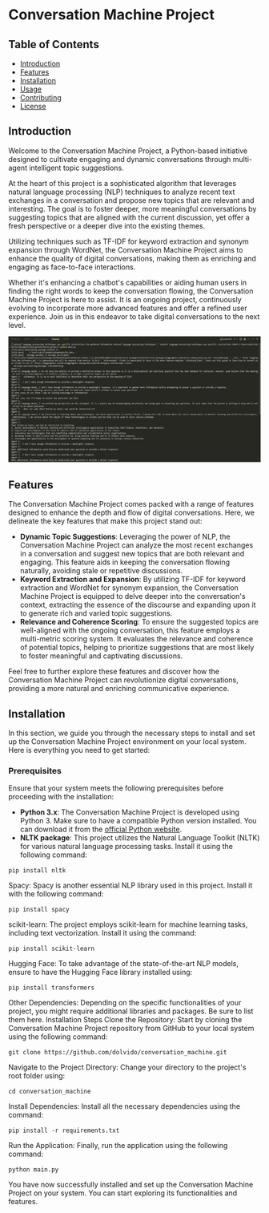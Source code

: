 # Conversation Machine Project

## Table of Contents
- [Introduction](#introduction)
- [Features](#features)
- [Installation](#installation)
- [Usage](#usage)
- [Contributing](#contributing)
- [License](#license)

## Introduction

Welcome to the Conversation Machine Project, a Python-based initiative designed to cultivate engaging and dynamic conversations through multi-agent intelligent topic suggestions.

At the heart of this project is a sophisticated algorithm that leverages natural language processing (NLP) techniques to analyze recent text exchanges in a conversation and propose new topics that are relevant and interesting. The goal is to foster deeper, more meaningful conversations by suggesting topics that are aligned with the current discussion, yet offer a fresh perspective or a deeper dive into the existing themes.

Utilizing techniques such as TF-IDF for keyword extraction and synonym expansion through WordNet, the Conversation Machine Project aims to enhance the quality of digital conversations, making them as enriching and engaging as face-to-face interactions.

Whether it's enhancing a chatbot's capabilities or aiding human users in finding the right words to keep the conversation flowing, the Conversation Machine Project is here to assist. It is an ongoing project, continuously evolving to incorporate more advanced features and offer a refined user experience. Join us in this endeavor to take digital conversations to the next level.

![Conversation Machine Image](conversation-machine.png)

## Features

The Conversation Machine Project comes packed with a range of features designed to enhance the depth and flow of digital conversations. Here, we delineate the key features that make this project stand out:

- **Dynamic Topic Suggestions**: Leveraging the power of NLP, the Conversation Machine Project can analyze the most recent exchanges in a conversation and suggest new topics that are both relevant and engaging. This feature aids in keeping the conversation flowing naturally, avoiding stale or repetitive discussions.
- **Keyword Extraction and Expansion**: By utilizing TF-IDF for keyword extraction and WordNet for synonym expansion, the Conversation Machine Project is equipped to delve deeper into the conversation's context, extracting the essence of the discourse and expanding upon it to generate rich and varied topic suggestions.
- **Relevance and Coherence Scoring**: To ensure the suggested topics are well-aligned with the ongoing conversation, this feature employs a multi-metric scoring system. It evaluates the relevance and coherence of potential topics, helping to prioritize suggestions that are most likely to foster meaningful and captivating discussions.

Feel free to further explore these features and discover how the Conversation Machine Project can revolutionize digital conversations, providing a more natural and enriching communicative experience.

## Installation

In this section, we guide you through the necessary steps to install and set up the Conversation Machine Project environment on your local system. Here is everything you need to get started:

### Prerequisites

Ensure that your system meets the following prerequisites before proceeding with the installation:

- **Python 3.x**: The Conversation Machine Project is developed using Python 3. Make sure to have a compatible Python version installed. You can download it from the [official Python website](https://www.python.org/).
- **NLTK package**: This project utilizes the Natural Language Toolkit (NLTK) for various natural language processing tasks. Install it using the following command:
```
pip install nltk
```
Spacy: Spacy is another essential NLP library used in this project. Install it with the following command:
```
pip install spacy
```
scikit-learn: The project employs scikit-learn for machine learning tasks, including text vectorization. Install it using the command:
```
pip install scikit-learn
```
Hugging Face: To take advantage of the state-of-the-art NLP models, ensure to have the Hugging Face library installed using:
```
pip install transformers
```
Other Dependencies: Depending on the specific functionalities of your project, you might require additional libraries and packages. Be sure to list them here.
Installation Steps
Clone the Repository: Start by cloning the Conversation Machine Project repository from GitHub to your local system using the following command:
```
git clone https://github.com/dolvido/conversation_machine.git
```
Navigate to the Project Directory: Change your directory to the project's root folder using:
```
cd conversation_machine
```
Install Dependencies: Install all the necessary dependencies using the command:
```
pip install -r requirements.txt
```
Run the Application: Finally, run the application using the following command:
```
python main.py
```
You have now successfully installed and set up the Conversation Machine Project on your system. You can start exploring its functionalities and features.
